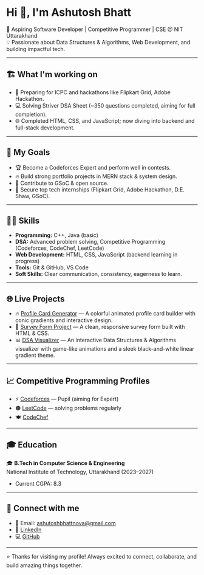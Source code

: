 # Hi 👋, I'm Ashutosh Bhatt

🚀 Aspiring Software Developer | Competitive Programmer | CSE @ NIT Uttarakhand  
💡 Passionate about Data Structures & Algorithms, Web Development, and building impactful tech.

---

## 🏗️ What I'm working on
- 🚀 Preparing for ICPC and hackathons like Flipkart Grid, Adobe Hackathon.
- 💻 Solving Striver DSA Sheet (~350 questions completed, aiming for full completion).
- 🌐 Completed HTML, CSS, and JavaScript; now diving into backend and full-stack development.

---

## 🎯 My Goals
- 🏆 Become a Codeforces Expert and perform well in contests.
- 🔥 Build strong portfolio projects in MERN stack & system design.
- 🚀 Contribute to GSoC & open source.
- 💼 Secure top tech internships (Flipkart Grid, Adobe Hackathon, D.E. Shaw, GSoC).

---

## 🧑‍💻 Skills
- **Programming:** C++, Java (basic)
- **DSA:** Advanced problem solving, Competitive Programming (Codeforces, CodeChef, LeetCode)
- **Web Development:** HTML, CSS, JavaScript (backend learning in progress)
- **Tools:** Git & GitHub, VS Code
- **Soft Skills:** Clear communication, consistency, eagerness to learn.

---
## 🌐 Live Projects

- 🔥 [Profile Card Generator](https://profile-card-generator.tiiny.site) — A colorful animated profile card builder with conic gradients and interactive design.
- 📝 [Survey Form Project](https://surveyform-five.vercel.app/) — A clean, responsive survey form built with HTML & CSS.
- 📊 [DSA Visualizer](https://ds-avisulaiser.vercel.app/) — An interactive Data Structures & Algorithms visualizer with game-like animations and a sleek black-and-white linear gradient theme.


---

## 📈 Competitive Programming Profiles
- ⚡ [Codeforces](https://codeforces.com/profile/ashutoshbhatt) — Pupil (aiming for Expert)
- 🟠 [LeetCode](https://leetcode.com/Ashutosh-Bhatt) — solving problems regularly
- 🍽️ [CodeChef](https://www.codechef.com/users/aloft_brace_71)

---

## 🎓 Education
🎓 **B.Tech in Computer Science & Engineering**  
National Institute of Technology, Uttarakhand (2023–2027)  
- Current CGPA: 8.3

---

## 💼 Connect with me
- 📧 Email: ashutoshbhattnova@gmail.com
- 🔗 [LinkedIn](https://www.linkedin.com/in/ashutosh-bhatt-b3874227b)
- 💻 [GitHub](https://github.com/ashutoshbhatt8077)

---

⭐ Thanks for visiting my profile! Always excited to connect, collaborate, and build amazing things together.
